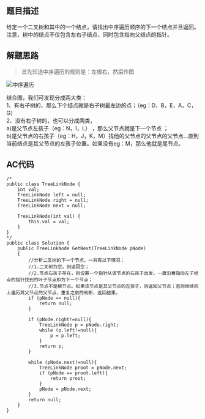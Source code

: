 ## 题目描述

给定一个二叉树和其中的一个结点，请找出中序遍历顺序的下一个结点并且返回。注意，树中的结点不仅包含左右子结点，同时包含指向父结点的指针。

## 解题思路
> 首先知道中序遍历的规则是：左根右，然后作图

![中序遍历](https://uploadfiles.nowcoder.net/files/20171225/773262_1514198075109_20151104234034251)

结合图，我们可发现分成两大类：     
1、有右子树的，那么下个结点就是右子树最左边的点；（eg：D，B，E，A，C，G）          
2、没有右子树的，也可以分成两类，    
 a)是父节点左孩子（eg：N，I，L） ，那么父节点就是下一个节点 ；           
 b)是父节点的右孩子（eg：H，J，K，M）找他的父节点的父节点的父节点...直到当前结点是其父节点的左孩子位置。如果没有eg：M，那么他就是尾节点。


## AC代码
```
/*
public class TreeLinkNode {
    int val;
    TreeLinkNode left = null;
    TreeLinkNode right = null;
    TreeLinkNode next = null;

    TreeLinkNode(int val) {
        this.val = val;
    }
}
*/
public class Solution {
    public TreeLinkNode GetNext(TreeLinkNode pNode)
    {
        //分析二叉树的下一个节点，一共有以下情况：
        //1.二叉树为空，则返回空；
        //2.节点右孩子存在，则设置一个指针从该节点的右孩子出发，一直沿着指向左子结点的指针找到的叶子节点即为下一个节点；
        //3.节点不是根节点。如果该节点是其父节点的左孩子，则返回父节点；否则继续向上遍历其父节点的父节点，重复之前的判断，返回结果。
        if (pNode == null){
            return null;
        }
        
        if (pNode.right!=null){
            TreeLinkNode p = pNode.right;
            while (p.left!=null){
                p = p.left;
            }
            return p;
        }
        
        while (pNode.next!=null){
            TreeLinkNode proot = pNode.next;
            if (pNode == proot.left){
                return proot;
            }
            pNode = pNode.next;
        }
        return null;
    }
}
```